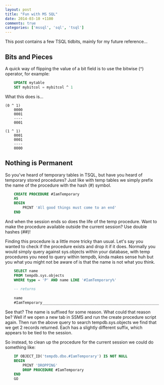 ```yaml
---
layout: post
title: "Fun with MS SQL"
date: 2014-03-10 +1100
comments: true
categories: ['mssql', 'sql', 'tsql']
---
```


This post contains a few TSQL tidbits, mainly for my future reference...

## Bits and Pieces ##

A quick way of flipping the value of a bit field is to use the bitwise (^) operator, for example:

```sql
	UPDATE mytable
	SET mybitcol = mybitcol ^ 1
```

What this does is...

	(0 ^ 1)
		0000
		0001
		----
		0001
	
	(1 ^ 1)
		0001
		0001
		----
		0000

## Nothing is Permanent ##

So you've heard of temporary tables in TSQL, but have you heard of temporary stored procedures? Just like with temp tables we simply prefix the name
of the procedure with the hash (#) symbol. 

```sql
	CREATE PROCEDURE #IamTemporary
	AS
	BEGIN
		PRINT 'All good things must come to an end'
	END
```

And when the session ends so does the life of the temp procedure. Want to make the procedure available outside the current session? Use double hashes (##)!

Finding this procedure is a little more tricky than usual. Let's say you wanted to check if the procedure exists and drop it if it does. Normally you would
simply query against sys.objects within your database, with temp procedures you need to query within tempdb, kinda makes sense huh but you what you might not be aware of is 
that the name is not what you think. 

```sql
	SELECT name 
	FROM tempdb.sys.objects
	WHERE type = 'P' AND name LIKE '#IamTemporary%'
	
	-- returns
	
	name
	#IamTemporary____________________________________________________________________________________________________________00009464
```

See that? The name is suffixed for some reason. What could that reason be? Well if we open a new tab in SSMS and run the create procedure script again. Then run the above query to search tempdb.sys.objects we find that we get 2 records returned. Each has a slightly different suffix, which appears to be tied to the session.

So instead, to clean up the procedure for the current session we could do something like:

```sql
	IF OBJECT_ID('tempdb.dbo.#IamTemporary') IS NOT NULL
	BEGIN
		PRINT 'DROPPING'
		DROP PROCEDURE #IamTemporary
	END
	GO
```
